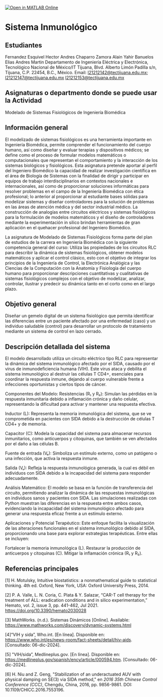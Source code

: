 [![Open in MATLAB Online](https://www.mathworks.com/images/responsive/global/open-in-matlab-online.svg)](https://matlab.mathworks.com/open/github/v1?repo=IamJrbe/Sistema-Inmunol-gico-SIDA)
# Sistema Inmunológico 

## Estudiantes
Fernandez Esquivel Hector Andres
Chaparro Zamora Alain Yahir
Banuelos Elias Andres Martin
Departamento de Ingeniería Eléctrica y Electrónica, Tecnológico Nacional de México/IT Tijuana, Blvd. Alberto Limón Padilla s/n, Tijuana, C.P. 22454, B.C., México. Email: l21212142@tectijuana.edu.mx; l21212147@tectijuana.edu.mx l21212153@tectijuana.edu.mx

## Asignaturas o departmento donde se puede usar la Actividad
Modelado de Sistemas Fisiológicos de Ingeniería Biomédica

## Información general
El modelizado de sistemas fisiológicos es una herramienta importante en Ingeniería Biomédica, permite comprender el funcionamiento del cuerpo humano, así como diseñar y evaluar terapias y dispositivos médicos; se define como el proceso de formular modelos matemáticos o computacionales que representan el comportamiento y la interacción de los sistemas biológicos y fisiológicos. Esta asignatura pretende aportar al perfil del Ingeniero Biomédico la capacidad de realizar investigación científica en el área de Biología de Sistemas con la finalidad de dirigir y participar en equipos de trabajo interdisciplinarios en contextos nacionales e internacionales, así como de proporcionar soluciones informáticas para resolver problemas en el campo de la Ingeniería Biomédica con ética profesional; lo anterior al proporcionar al estudiante bases sólidas para modelizar sistemas y diseñar controladores para la solución de problemas en las áreas de atención médica y del sector industrial médico. La construcción de analogías entre circuitos eléctricos y sistemas fisiológicos para la formulación de modelos matemáticos y el diseño de controladores mediante la experimentación in silico brindan herramientas de gran aplicación en el quehacer profesional del Ingeniero Biomédico.

La asignatura de Modelado de Sistemas Fisiológicos forma parte del plan de estudios de la carrera en Ingeniería Biomédica con la siguiente competencia general del curso: Utiliza las propiedades de los circuitos RLC para describir la dinámica de sistemas fisiológicos, obtener modelos matemáticos y aplicar el control clásico, esto con el objetivo de integrar los principios de la Ingeniería de Control, la Electrónica Analógica y las Ciencias de la Computación con la Anatomía y Fisiología del cuerpo humano para proporcionar descripciones cuantitativas y cualitativas de sistemas fisiológicos complejos con el objetivo de modelizar, analizar, controlar, ilustrar y predecir su dinámica tanto en el corto como en el largo plazo.

## Objetivo general
Diseñar un gemelo digital de un sistema fisiológico que permita identificar las diferencias entre un paciente afectado por una enfermedad (caso) y un individuo saludable (control) para desarrollar un protocolo de tratamiento mediante un sistema de control en lazo cerrado.

## Descripción detallada del sistema
El modelo desarrollado utiliza un circuito eléctrico tipo RLC para representar la dinámica del sistema inmunológico afectado por el SIDA, causado por el virus de inmunodeficiencia humana (VIH). Este virus ataca y debilita el sistema inmunológico al destruir las células T CD4+, esenciales para coordinar la respuesta inmune, dejando al cuerpo vulnerable frente a infecciones oportunistas y ciertos tipos de cáncer.

Componentes del Modelo:
Resistencias (R₁ y R₂): Simulan las pérdidas en la respuesta inmunitaria debido a inflamación crónica y daño celular, representando la dificultad para activar y mantener una respuesta efectiva.

Inductor (L): Representa la memoria inmunológica del sistema, que se ve comprometida en pacientes con SIDA debido a la destrucción de células T CD4+ y de memoria.

Capacitor (C): Modela la capacidad del sistema para almacenar recursos inmunitarios, como anticuerpos y citoquinas, que también se ven afectados por el daño a las células B.

Fuente de entrada (Vₑ): Simboliza un estímulo externo, como un patógeno o una infección, que activa la respuesta inmune.

Salida (Vₛ): Refleja la respuesta inmunológica generada, la cual es débil en individuos con SIDA debido a la incapacidad del sistema para responder adecuadamente.

Análisis Matemático:
El modelo se basa en la función de transferencia del circuito, permitiendo analizar la dinámica de las respuestas inmunológicas en individuos sanos y pacientes con SIDA. Las simulaciones realizadas con Python muestran las diferencias en la respuesta entre ambos casos, evidenciando la incapacidad del sistema inmunológico afectado para generar una respuesta eficaz frente a un estímulo externo.

Aplicaciones y Potencial Terapéutico:
Este enfoque facilita la visualización de las alteraciones funcionales en el sistema inmunológico debido al SIDA, proporcionando una base para explorar estrategias terapéuticas. Entre ellas se incluyen:

Fortalecer la memoria inmunológica (L).
Restaurar la producción de anticuerpos y citoquinas (C).
Mitigar la inflamación crónica (R₁ y R₂).

## Referencias principales
[1] H. Motulsky, Intuitive biostatistics: a nonmathematical guide to statistical thinking. 4th ed. Oxford, New York, USA: Oxford University Press, 2014.

[2] P. A. Valle, L. N. Coria, C. Plata & Y. Salazar, “CAR-T cell therapy for the treatment of ALL: eradication conditions and in silico experimentation,” Hemato, vol. 2, issue 3, pp. 441-462, Jul 2021. https://doi.org/10.3390/hemato2030028 

[3] MathWorks. (n.d.). Sistemas Dinámicos [Online]. Available: https://www.mathworks.com/discovery/dynamic-systems.html

[4]“VIH y sida”, Who.int. [En línea]. Disponible en: https://www.who.int/es/news-room/fact-sheets/detail/hiv-aids. [Consultado: 06-dic-2024].

[5] "VIH/sida”, Medlineplus.gov. [En línea]. Disponible en: https://medlineplus.gov/spanish/ency/article/000594.htm. [Consultado: 06-dic-2024].

[6] H. Niu and Z. Geng, "Stabilization of an underactuated AUV with physical damping on SE(3) via SIDA method," en *2016 35th Chinese Control Conference (CCC)*, Chengdu, China, 2016, pp. 9856-9861. DOI: 10.1109/CHICC.2016.7553196.
